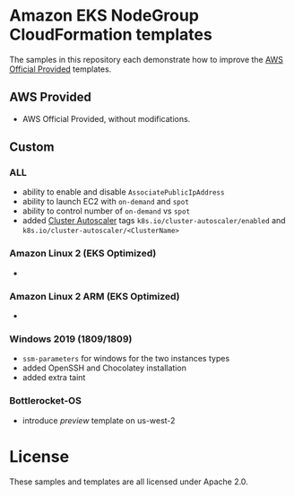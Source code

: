 # Amazon EKS NodeGroup CloudFormation templates

The samples in this repository each demonstrate how to improve the [AWS Official Provided](https://docs.aws.amazon.com/eks/latest/userguide/launch-workers.html) templates.

## AWS Provided

* AWS Official Provided, without modifications.

## Custom

### ALL
* ability to enable and disable `AssociatePublicIpAddress`
* ability to launch EC2 with `on-demand` and `spot`
* ability to control number of `on-demand` vs `spot`
* added [Cluster Autoscaler](https://github.com/kubernetes/autoscaler/) tags `k8s.io/cluster-autoscaler/enabled` and `k8s.io/cluster-autoscaler/<ClusterName>`

### Amazon Linux 2 (EKS Optimized)
*
### Amazon Linux 2 ARM (EKS Optimized)
*

### Windows 2019 (1809/1809)
* `ssm-parameters` for windows for the two instances types
* added OpenSSH and Chocolatey installation
* added extra taint

### Bottlerocket-OS
* introduce *preview* template on us-west-2

# License
These samples and templates are all licensed under Apache 2.0.